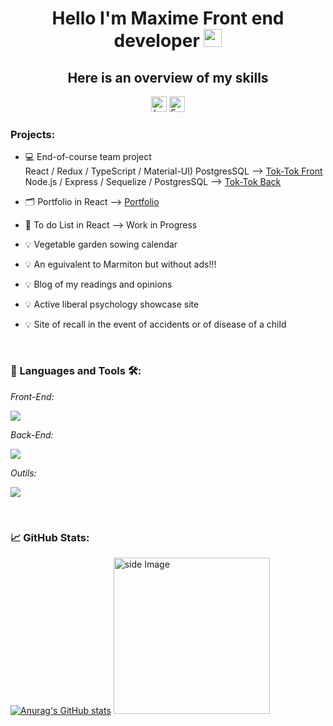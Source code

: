 <h1 align="center">Hello I'm Maxime Front end developer <img src="https://github.com/sciencepal/sciencepal/blob/master/assets/Hi.gif" width="29px"></h1>
<h2 align="center">Here is an overview of my skills </h2>
<p align="center" marginTop="50">
<a href="https://www.linkedin.com/in/maxime-mld/" target="_blank"><img src="https://img.shields.io/badge/-LinkedIn-blue?style=flat&logo=Linkedin&logoColor=white" height="25" alt="badge linkedin Maxime-Mld"></a>
<a href="mailto:m.malandain-dev@ikmail.com">
  <img src="https://img.shields.io/badge/Email-282C34?logo=email&logoColor=0077B5" alt="Email logo" title="Envoyer un e-mail" height="25" />
</a>
</p>


### Projects:

- 💻 End-of-course team project</br> React / Redux / TypeScript / Material-UI) PostgresSQL  --> [Tok-Tok Front](https://github.com/Maxime-Malandain/Tok-Tok-Front) </br>  Node.js / Express / Sequelize / PostgresSQL  --> [Tok-Tok Back](https://github.com/Maxime-Malandain/Tok-Tok-Back)
- 🗂️ Portfolio in React --> [Portfolio](https://portfolio-maxime-malandain.netlify.app)
- 🚧 To do List in React --> Work in Progress
- 💡 Vegetable garden sowing calendar
- 💡 An eguivalent to Marmiton but without ads!!!
- 💡 Blog of my readings and opinions
- 💡 Active liberal psychology showcase site
- 💡 Site of recall in the event of accidents or of disease of a child

  </br>

### 📜 Languages and Tools 🛠️:

*Front-End:*

<img 
src="https://skillicons.dev/icons?i=html,css,sass,materialui,js,ts,react,redux,&perline=10" />

 *Back-End:*
 
<img 
src="https://skillicons.dev/icons?i=nodejs,express,postgres,sequelize,&perline=10" />

*Outils:*

<img 
src="https://skillicons.dev/icons?i=babel,bash,codepen,discord,git,github,linux,md,postman,stackoverflow,vite,vscode, &perline=10" />
            

</br>

### 📈 GitHub Stats: 

[![Anurag's GitHub stats](https://github-readme-stats.vercel.app/api?username=Maxime-Malandain&show_icons=true&hide_border=false&title_color=3B1F94f&icon_color=FFE500&bg_color=09131B&text_color=ffffff&border_color=0c1a25)](https://github.com/anuraghazra/github-readme-stats)
<img src="https://github.com/sciencepal/sciencepal/blob/master/assets/life_balance.gif" alt="side Image" width="250" height="auto" />
